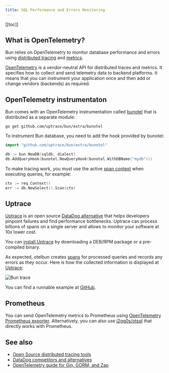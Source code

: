 ```yaml
---
title: SQL Performance and Errors Monitoring
---
```


<CoverImage title="Golang ORM Performance and Errors Monitoring" />

[[toc]]

## What is OpenTelemetry?

Bun relies on OpenTelemetry to monitor database performance and errors using
[distributed tracing](https://opentelemetry.uptrace.dev/guide/distributed-tracing.html) and
[metrics](https://opentelemetry.uptrace.dev/guide/metrics.html).

[OpenTelemetry](https://opentelemetry.uptrace.dev/) is a vendor-neutral API for distributed traces
and metrics. It specifies how to collect and send telemetry data to backend platforms. It means that
you can instrument your application once and then add or change vendors (backends) as required.

## OpenTelemetry instrumentaton

Bun comes with an OpenTelemetry instrumentation called
[bunotel](https://github.com/uptrace/bun/tree/master/extra/bunotel) that is distributed as a
separate module:

```shell
go get github.com/uptrace/bun/extra/bunotel
```

To instrument Bun database, you need to add the hook provided by bunotel:

```go
import "github.com/uptrace/bun/extra/bunotel"

db := bun.NewDB(sqldb, dialect)
db.AddQueryHook(bunotel.NewQueryHook(bunotel.WithDBName("mydb")))
```

To make tracing work, you must use the active
[span context](https://opentelemetry.uptrace.dev/guide/go-tracing.html#context) when executing
queries, for example:

```go
ctx := req.Context()
err := db.NewSelect().Scan(ctx)
```

## Uptrace

[Uptrace](https://uptrace.dev/) is an open source
[DataDog alternative](https://get.uptrace.dev/compare/datadog-competitors.html) that helps
developers pinpoint failures and find performance bottlenecks. Uptrace can process billions of spans
on a single server and allows to monitor your software at 10x lower cost.

You can [install Uptrace](https://get.uptrace.dev/guide/opentelemetry-tracing-tool.html) by
downloading a DEB/RPM package or a pre-compiled binary.

As expected, otelbun creates
[spans](https://opentelemetry.uptrace.dev/guide/distributed-tracing.html#spans) for processed
queries and records any errors as they occur. Here is how the collected information is displayed at
[Uptrace](https://uptrace.dev/explore/1/groups/?system=db%3Apostgresql&utm_source=bun&utm_campaign=bun-tracing):

![Bun trace](/img/bun-trace.png)

You can find a runnable example at
[GitHub](https://github.com/uptrace/bun/tree/master/example/opentelemetry).

## Prometheus

You can send OpenTelemetry metrics to Prometheus using
[OpenTelemetry Prometheus exporter](https://opentelemetry.uptrace.dev/guide/opentelemetry-prometheus.html).
Alternatively, you can also use [j2gg0s/otsql](https://github.com/j2gg0s/otsql) that directly works
with Prometheus.

## See also

- [Open Source distributed tracing tools](https://get.uptrace.dev/compare/distributed-tracing-tools.html)
- [DataDog competitors and alternatives](https://get.uptrace.dev/compare/datadog-competitors.html)
- [OpenTelemetry guide for Gin, GORM, and Zap](https://get.uptrace.dev/opentelemetry/gin-gorm.html)
